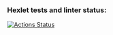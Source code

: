 ### Hexlet tests and linter status:
[![Actions Status](https://github.com/streltsov95/java-project-78/actions/workflows/hexlet-check.yml/badge.svg)](https://github.com/streltsov95/java-project-78/actions)